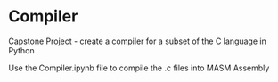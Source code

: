 # Compiler
Capstone Project - create a compiler for a subset of the C language in Python

Use the Compiler.ipynb file to compile the .c files into MASM Assembly
